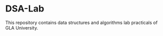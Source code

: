 # DSA-Lab
This repository contains data structures and algorithms lab practicals of GLA University. 
